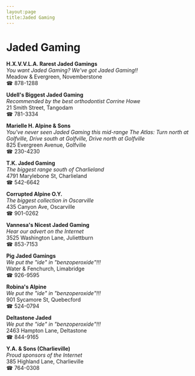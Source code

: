 ```yaml
---
layout:page
title:Jaded Gaming
---
```

# Jaded Gaming

**H.X.V.V.L.A. Rarest Jaded Gamings**  
_You want Jaded Gaming? We've got Jaded Gaming!!_  
Meadow & Evergreen, Novemberstone  
☎ 878-1288



**Udell's Biggest Jaded Gaming**  
_Recommended by the best orthodontist Corrine Howe_  
21 Smith Street, Tangodam  
☎ 781-3334



**Marielle H. Alpine & Sons**  
_You've never seen Jaded Gaming this mid-range 
The Atlas: Turn north at Golfville, Drive south at Golfville, Drive north at Golfville_  
825 Evergreen Avenue, Golfville  
☎ 230-4230



**T.K. Jaded Gaming**  
_The biggest range south of Charlieland_  
4791 Marylebone St, Charlieland  
☎ 542-6642



**Corrupted Alpine O.Y.**  
_The biggest collection in Oscarville_  
435 Canyon Ave, Oscarville  
☎ 901-0262



**Vannesa's Nicest Jaded Gaming**  
_Hear our advert on the Internet_  
3525 Washington Lane, Juliettburn  
☎ 853-7153



**Pig Jaded Gamings**  
_We put the "ide" in "benzoperoxide"!!!_  
Water & Fenchurch, Limabridge  
☎ 926-9595



**Robina's Alpine**  
_We put the "ide" in "benzoperoxide"!!!_  
901 Sycamore St, Quebecford  
☎ 524-0794



**Deltastone Jaded**  
_We put the "ide" in "benzoperoxide"!!!_  
2463 Hampton Lane, Deltastone  
☎ 844-9165



**Y.A. & Sons (Charlieville)**  
_Proud sponsors of the Internet_  
385 Highland Lane, Charlieville  
☎ 764-0308



